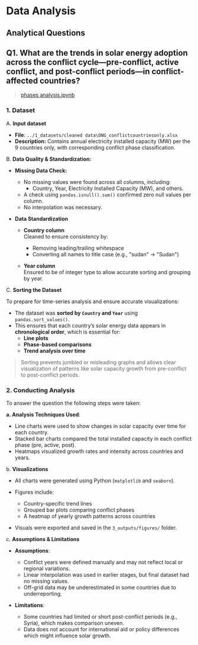 # Data Analysis

<!-- markdownlint-disable MD031 MD033 MD035 MD032 MD004 MD009 MD007 MD013 MD045 MD024 -->
## Analytical Questions

## Q1. **What are the trends in solar energy adoption across the conflict cycle—pre-conflict, active conflict, and post-conflict periods—in conflict-affected countries?** 

>[phases analysis.ipynb](https://github.com/MIT-Emerging-Talent/ET6-CDSP-group-08-repo/blob/main/4_data_analysis/phases_analysis.ipynb)

### 1. **Dataset**  

A. **Input dataset**  
- **File**: `../1_datasets/cleaned data\ONG_conflictcountriesonly.xlsx`  
- **Description:** Contains annual electricity installed capacity (MW) per the 9 countries only, with corresponding conflict phase classification.

B. **Data Quality & Standardization:**  

  - **Missing Data Check:**
    - No missing values were found across all columns, including:
      - Country, Year, Electricity Installed Capacity (MW), and others.
    - A check using `pandas.isnull().sum()` confirmed zero null values per column.
    - No interpolation was necessary.

  - **Data Standardization**
    - **Country column**    
     Cleaned to ensure consistency by:
       - Removing leading/trailing whitespace
       - Converting all names to title case (e.g., "sudan" → "Sudan")

    - **Year column**  
       Ensured to be of integer type to allow accurate sorting and grouping by year.

C. **Sorting the Dataset**

To prepare for time-series analysis and ensure accurate visualizations:

- The dataset was **sorted by `Country` and `Year`** using `pandas.sort_values()`.
- This ensures that each country’s solar energy data appears in **chronological order**, which is essential for:
  - **Line plots**
  - **Phase-based comparisons**
  - **Trend analysis over time**

> Sorting prevents jumbled or misleading graphs and allows clear visualization of patterns like solar capacity growth from pre-conflict to post-conflict periods.

### 2. **Conducting Analysis**

To answer the question the following steps were taken:

**a. Analysis Techniques Used**:  
- Line charts were used to show changes in solar capacity over time for each country.
- Stacked bar charts compared the total installed capacity in each conflict phase (pre, active, post).
- Heatmaps visualized growth rates and intensity across countries and years.

b. **Visualizations**

* All charts were generated using Python (`matplotlib` and `seaborn`).
* Figures include:

  * Country-specific trend lines
  * Grouped bar plots comparing conflict phases
  * A heatmap of yearly growth patterns across countries
* Visuals were exported and saved in the `3_outputs/figures/` folder.

c. **Assumptions & Limitations**

* **Assumptions**:

  * Conflict years were defined manually and may not reflect local or regional variations.
  * Linear interpolation was used in earlier stages, but final dataset had no missing values.
  * Off-grid data may be underestimated in some countries due to underreporting.

* **Limitations**:

  * Some countries had limited or short post-conflict periods (e.g., Syria), which makes comparison uneven.
  * Data does not account for international aid or policy differences which might influence solar growth.

